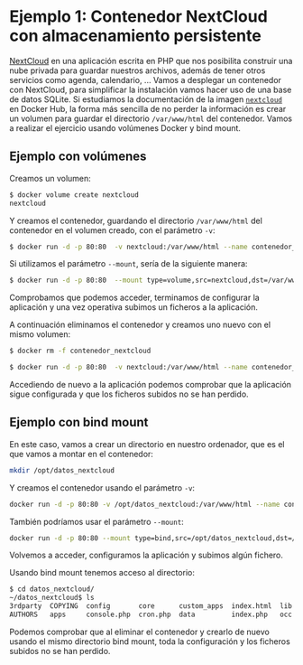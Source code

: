 # Ejemplo 1: Contenedor NextCloud con almacenamiento persistente

[NextCloud](https://nextcloud.com/es/) en una aplicación escrita en PHP que nos posibilita construir una nube privada para guardar nuestros archivos, además de tener otros servicios como agenda, calendario, ...
Vamos a desplegar un contenedor con NextCloud, para simplificar la instalación vamos hacer uso de una base de datos SQLite. Si estudiamos la documentación de la imagen [`nextcloud`](https://hub.docker.com/_/nextcloud) en Docker Hub, la forma más sencilla de no perder la información es crear un volumen para guardar el directorio `/var/www/html` del contenedor. Vamos a realizar el ejercicio usando volúmenes Docker y bind mount.

## Ejemplo con volúmenes

Creamos un volumen:

```bash
$ docker volume create nextcloud
nextcloud
```

Y creamos el contenedor, guardando el directorio `/var/www/html` del contenedor en el volumen creado, con el parámetro `-v`:

```bash
$ docker run -d -p 80:80  -v nextcloud:/var/www/html --name contenedor_nextcloud nextcloud:28.0.1
```

Si utilizamos el parámetro `--mount`, sería de la siguiente manera:

```bash
$ docker run -d -p 80:80  --mount type=volume,src=nextcloud,dst=/var/www/html --name contenedor_nextcloud nextcloud:28.0.1
```

Comprobamos que podemos acceder, terminamos de configurar la aplicación y una vez operativa subimos un ficheros a la aplicación.

A continuación eliminamos el contenedor y creamos uno nuevo con el mismo volumen:

```bash
$ docker rm -f contenedor_nextcloud

$ docker run -d -p 80:80  -v nextcloud:/var/www/html --name contenedor_nextcloud nextcloud:28.0.1
```
Accediendo de nuevo a la aplicación podemos comprobar que la aplicación sigue configurada y que los ficheros subidos no se han perdido.

## Ejemplo con bind mount

En este caso, vamos a crear un directorio en nuestro ordenador, que es el que vamos a montar en el contenedor:

```bash
mkdir /opt/datos_nextcloud
```

Y creamos el contenedor usando el parámetro `-v`:

```bash
docker run -d -p 80:80 -v /opt/datos_nextcloud:/var/www/html --name contenedor_nextcloud nextcloud:28.0.1
```

También podríamos usar el parámetro `--mount`:

```bash
docker run -d -p 80:80 --mount type=bind,src=/opt/datos_nextcloud,dst=/var/www/html --name contenedor_nextcloud nextcloud:28.0.1
```

Volvemos a acceder, configuramos la aplicación y subimos algún fichero.

Usando bind mount tenemos acceso al directorio:

```bash
$ cd datos_nextcloud/
~/datos_nextcloud$ ls
3rdparty  COPYING  config       core      custom_apps  index.html  lib  ocm-provider  ocs-provider  remote.php  robots.txt  themes
AUTHORS   apps     console.php  cron.php  data         index.php   occ  ocs           public.php    resources   status.php  version.php
```

Podemos comprobar que al eliminar el contenedor y crearlo de nuevo usando el mismo directorio bind mount, toda la configuración y los ficheros subidos no se han perdido.